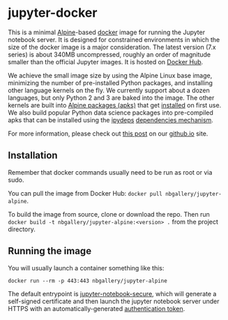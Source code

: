 # jupyter-docker

This is a minimal [Alpine](https://alpinelinux.org/)-based [docker](https://www.docker.com/) image for running the Jupyter notebook server.  It is designed for constrained environments in which the size of the docker image is a major consideration.  The latest version (7.x series) is about 340MB uncompressed, roughly an order of magnitude smaller than the official Jupyter images.  It is hosted on [Docker Hub](https://hub.docker.com/r/nbgallery/jupyter-alpine/).

We achieve the small image size by using the Alpine Linux base image, minimizing the number of pre-installed Python packages, and installing other language kernels on the fly.  We currently support about a dozen languages, but only Python 2 and 3 are baked into the image.  The other kernels are built into [Alpine packages (apks)](https://github.com/nbgallery/apks) that get [installed](kernels/installers) on first use.  We also build popular Python data science packages into pre-compiled apks that can be installed using the [ipydeps](https://github.com/nbgallery/ipydeps) [dependencies mechanism](https://github.com/nbgallery/ipydeps#dependencieslink).

For more information, please check out [this post](https://nbgallery.github.io/Jupyter-Docker.html) on our [github.io](https://nbgallery.github.io) site.

## Installation

Remember that docker commands usually need to be run as root or via sudo.

You can pull the image from Docker Hub: `docker pull nbgallery/jupyter-alpine`.

To build the image from source, clone or download the repo.  Then run `docker build -t nbgallery/jupyter-alpine:<version> .` from the project directory.

## Running the image

You will usually launch a container something like this:

```
docker run --rm -p 443:443 nbgallery/jupyter-alpine
```

The default entrypoint is [jupyter-notebook-secure](util/jupyter-notebook-secure), which will generate a self-signed certificate and then launch the jupyter notebook server under HTTPS with an automatically-generated [authentication token](http://jupyter-notebook.readthedocs.io/en/stable/security.html).
